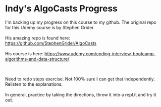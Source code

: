 # Indy's AlgoCasts Progress

I'm backing up my progress on this course to my github. 
The original repo for this Udemy course is by Stephen Grider. 
<br></br>
His amazing repo is found here: https://github.com/StephenGrider/AlgoCasts
<br></br>
His course is here: https://www.udemy.com/coding-interview-bootcamp-algorithms-and-data-structure/



<br></br>
Need to redo steps exercise. Not 100% sure I can get that independently. Relisten to the explanations. 
<br> </br>
In general, practice by taking the directions, throw it into a repl.it and try it out. 
